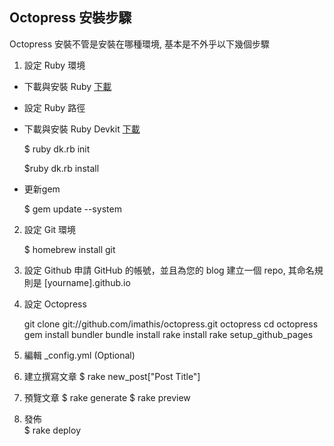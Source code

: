 ## Octopress 安裝步驟

Octopress 安裝不管是安裝在哪種環境, 基本是不外乎以下幾個步驟

1. 設定 Ruby 環境 
- 下載與安裝 Ruby
	[下載][rubyinstaller]
- 設定 Ruby 路徑

- 下載與安裝 Ruby Devkit
	[下載][rubyinstaller]

	$ ruby dk.rb init

	$ruby dk.rb install

- 更新gem

	$ gem update --system

2. 設定 Git 環境

	$ homebrew install git

3. 設定 Github 
	申請 GitHub 的帳號，並且為您的 blog 建立一個 repo, 其命名規則是 [yourname].github.io

4. 設定 Octopress

	git clone git://github.com/imathis/octopress.git octopress
	cd octopress
	gem install bundler
	bundle install
	rake install
	rake setup_github_pages

5. 編輯 _config.yml (Optional)

6. 建立撰寫文章
	$ rake new_post["Post Title"]

7. 預覽文章
	$ rake generate
	$ rake preview
	
8. 發佈	
	$ rake deploy

[rubyinstaller]:http://rubyinstaller.org/downloads/